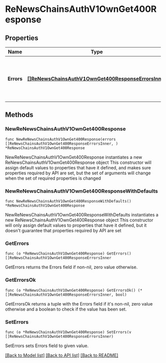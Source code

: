 # ReNewsChainsAuthV1OwnGet400Response

## Properties

Name | Type | Description | Notes
------------ | ------------- | ------------- | -------------
**Errors** | [**[]ReNewsChainsAuthV1OwnGet400ResponseErrorsInner**](ReNewsChainsAuthV1OwnGet400ResponseErrorsInner.md) | Non empty array of errors occurred during request processing | 

## Methods

### NewReNewsChainsAuthV1OwnGet400Response

`func NewReNewsChainsAuthV1OwnGet400Response(errors []ReNewsChainsAuthV1OwnGet400ResponseErrorsInner, ) *ReNewsChainsAuthV1OwnGet400Response`

NewReNewsChainsAuthV1OwnGet400Response instantiates a new ReNewsChainsAuthV1OwnGet400Response object
This constructor will assign default values to properties that have it defined,
and makes sure properties required by API are set, but the set of arguments
will change when the set of required properties is changed

### NewReNewsChainsAuthV1OwnGet400ResponseWithDefaults

`func NewReNewsChainsAuthV1OwnGet400ResponseWithDefaults() *ReNewsChainsAuthV1OwnGet400Response`

NewReNewsChainsAuthV1OwnGet400ResponseWithDefaults instantiates a new ReNewsChainsAuthV1OwnGet400Response object
This constructor will only assign default values to properties that have it defined,
but it doesn't guarantee that properties required by API are set

### GetErrors

`func (o *ReNewsChainsAuthV1OwnGet400Response) GetErrors() []ReNewsChainsAuthV1OwnGet400ResponseErrorsInner`

GetErrors returns the Errors field if non-nil, zero value otherwise.

### GetErrorsOk

`func (o *ReNewsChainsAuthV1OwnGet400Response) GetErrorsOk() (*[]ReNewsChainsAuthV1OwnGet400ResponseErrorsInner, bool)`

GetErrorsOk returns a tuple with the Errors field if it's non-nil, zero value otherwise
and a boolean to check if the value has been set.

### SetErrors

`func (o *ReNewsChainsAuthV1OwnGet400Response) SetErrors(v []ReNewsChainsAuthV1OwnGet400ResponseErrorsInner)`

SetErrors sets Errors field to given value.



[[Back to Model list]](../README.md#documentation-for-models) [[Back to API list]](../README.md#documentation-for-api-endpoints) [[Back to README]](../README.md)


